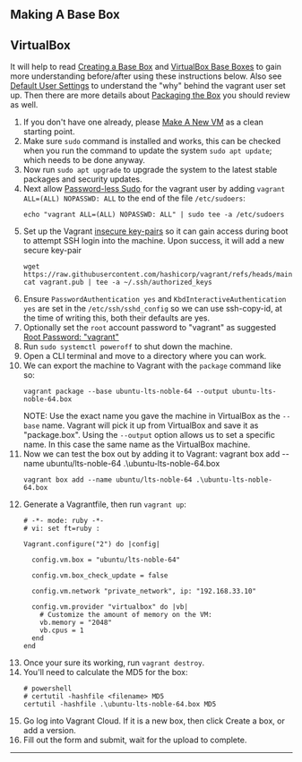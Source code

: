 ## Making A Base Box

## VirtualBox

It will help to read [Creating a Base Box] and [VirtualBox Base Boxes] to gain
more understanding before/after using these instructions below. Also see
[Default User Settings] to understand the "why" behind the vagrant user set up.
Then there are more details about [Packaging the Box] you should review as well.

1. If you don't have one already, please [Make A New VM] as a clean starting
   point.
2. Make sure `sudo` command is installed and works, this can be checked when you
   run the command to update the system `sudo apt update`; which needs to be
   done anyway.
3. Now run `sudo apt upgrade` to upgrade the system to the latest stable
   packages and security updates.
4. Next allow [Password-less Sudo] for the vagrant user by adding
   `vagrant ALL=(ALL) NOPASSWD: ALL` to the end of the file `/etc/sudoers`:
   ```shell
   echo "vagrant ALL=(ALL) NOPASSWD: ALL" | sudo tee -a /etc/sudoers
   ```
5. Set up the Vagrant [insecure key-pairs] so it can gain access during boot
   to attempt SSH login into the machine. Upon success, it will add a new
   secure key-pair
   ```shell
   wget https://raw.githubusercontent.com/hashicorp/vagrant/refs/heads/main/keys/vagrant.pub
   cat vagrant.pub | tee -a ~/.ssh/authorized_keys
   ```
6. Ensure `PasswordAuthentication yes` and `KbdInteractiveAuthentication yes`
   are set in the `/etc/ssh/sshd_config` so we can use ssh-copy-id, at
   the time of writing this, both their defaults are yes.
7. Optionally set the `root` account password to "vagrant" as suggested
   [Root Password: "vagrant"]
8. Run `sudo systemctl poweroff` to shut down the machine.
9. Open a CLI terminal and move to a directory where you can work.
10. We can export the machine to Vagrant with the `package` command like so:
    ```shell
    vagrant package --base ubuntu-lts-noble-64 --output ubuntu-lts-noble-64.box
    ```
    NOTE: Use the exact name you gave the machine in VirtualBox as the `--base`
    name. Vagrant will pick it up from VirtualBox and save it as "package.box".
    Using the `--output` option allows us to set a specific name. In this case the
    same name as the VirtualBox machine.
11. Now we can test the box out by adding it to Vagrant:
    vagrant box add --name ubuntu/lts-noble-64 .\ubuntu-lts-noble-64.box
    ```shell
    vagrant box add --name ubuntu/lts-noble-64 .\ubuntu-lts-noble-64.box
    ```
12. Generate a Vagrantfile, then run `vagrant up`:
    ```shell
    # -*- mode: ruby -*-
    # vi: set ft=ruby :

    Vagrant.configure("2") do |config|

      config.vm.box = "ubuntu/lts-noble-64"

      config.vm.box_check_update = false

      config.vm.network "private_network", ip: "192.168.33.10"

      config.vm.provider "virtualbox" do |vb|
        # Customize the amount of memory on the VM:
        vb.memory = "2048"
        vb.cpus = 1
      end
    end
    ```
13. Once your sure its working, run `vagrant destroy`.
14. You'll need to calculate the MD5 for the box:
    ```shell
    # powershell
    # certutil -hashfile <filename> MD5
    certutil -hashfile .\ubuntu-lts-noble-64.box MD5
    ```
15. Go log into Vagrant Cloud. If it is a new box, then click Create a box,
    or add a version.
16. Fill out the form and submit, wait for the upload to complete.

---

[Password-less Sudo]: https://developer.hashicorp.com/vagrant/docs/boxes/base#password-less-sudo
[insecure key-pairs]: https://github.com/hashicorp/vagrant/tree/main/keys
[Root Password: "vagrant"]: https://developer.hashicorp.com/vagrant/docs/boxes/base#root-password-vagrant
[Packaging the Box]: https://developer.hashicorp.com/vagrant/docs/providers/virtualbox/boxes#packaging-the-box
[Creating a Base Box]: https://developer.hashicorp.com/vagrant/docs/boxes/base
[VirtualBox Base Boxes]: https://developer.hashicorp.com/vagrant/docs/providers/virtualbox/boxes
[Default User Settings]: https://developer.hashicorp.com/vagrant/docs/boxes/base#default-user-settings
[Make A New VM]: /virtual-machines/making-a-base-box.md
